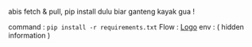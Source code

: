 abis fetch & pull, pip install dulu biar ganteng kayak gua !

command : `pip install -r requirements.txt`
Flow : [Logo](public/images/google_oauth_FLOW.png)
env : ( hidden information )

